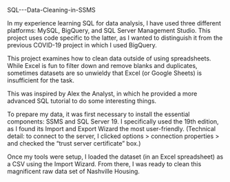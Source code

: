 SQL---Data-Cleaning-in-SSMS

In my experience learning SQL for data analysis, I have used three different platforms: MySQL, BigQuery, and SQL Server Management Studio. This project uses code specific to the latter, as I wanted to distinguish it from the previous COVID-19 project in which I used BigQuery.

This project examines how to clean data outside of using spreadsheets. While Excel is fun to filter down and remove blanks and duplicates, sometimes datasets are so unwieldy that Excel (or Google Sheets) is insufficient for the task.

This was inspired by Alex the Analyst, in which he provided a more advanced SQL tutorial to do some interesting things.

To prepare my data, it was first necessary to install the essential components: SSMS and SQL Server 19. I specifically used the 19th edition, as I found its Import and Export Wizard the most user-friendly. (Technical detail: to connect to the server, I clicked options > connection properties > and checked the “trust server certificate” box.)

Once my tools were setup, I loaded the dataset (in an Excel spreadsheet) as a CSV using the Import Wizard. From there, I was ready to clean this magnificent raw data set of Nashville Housing.
